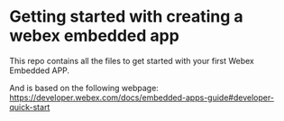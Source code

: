 # Getting started with creating a webex embedded app

This repo contains all the files to get started with your first Webex Embedded APP.

And is based on the following webpage: https://developer.webex.com/docs/embedded-apps-guide#developer-quick-start
